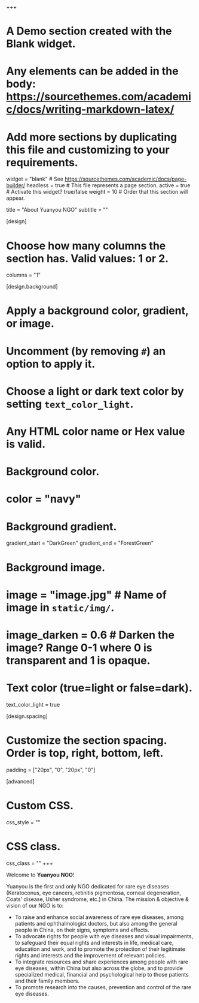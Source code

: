 +++
# A Demo section created with the Blank widget.
# Any elements can be added in the body: https://sourcethemes.com/academic/docs/writing-markdown-latex/
# Add more sections by duplicating this file and customizing to your requirements.

widget = "blank"  # See https://sourcethemes.com/academic/docs/page-builder/
headless = true  # This file represents a page section.
active = true  # Activate this widget? true/false
weight = 10  # Order that this section will appear.

title = "About Yuanyou NGO"
subtitle = ""

[design]
  # Choose how many columns the section has. Valid values: 1 or 2.
  columns = "1"

[design.background]
  # Apply a background color, gradient, or image.
  #   Uncomment (by removing `#`) an option to apply it.
  #   Choose a light or dark text color by setting `text_color_light`.
  #   Any HTML color name or Hex value is valid.

  # Background color.
  # color = "navy"
  
  # Background gradient.
  gradient_start = "DarkGreen"
  gradient_end = "ForestGreen"
  
  # Background image.
  # image = "image.jpg"  # Name of image in `static/img/`.
  # image_darken = 0.6  # Darken the image? Range 0-1 where 0 is transparent and 1 is opaque.

  # Text color (true=light or false=dark).
  text_color_light = true

[design.spacing]
  # Customize the section spacing. Order is top, right, bottom, left.
  padding = ["20px", "0", "20px", "0"]

[advanced]
 # Custom CSS. 
 css_style = ""
 
 # CSS class.
 css_class = ""
+++

Welcome to **Yuanyou NGO**!

Yuanyou is the first and only NGO dedicated for rare eye diseases (Keratoconus, eye cancers, retinitis pigmentosa, corneal degeneration, Coats' disease, Usher syndrome, etc.) in China. 
The mission & objective & vision of our NGO is to:

- To raise and enhance social awareness of rare eye diseases, among patients and ophthalmologist doctors, but also among the general people in China, on their signs, symptoms and effects.
- To advocate rights for people with eye diseases and visual impairments, to safeguard their equal rights and interests in life, medical care, education and work, and to promote the protection of their legitimate rights and interests and the improvement of relevant policies.
- To integrate resources and share experiences among people with rare eye diseases, within China but also across the globe,  and to provide specialized medical, financial and psychological help to those patients and their family members.
- To promote research into the causes, prevention and control of the rare eye diseases.

